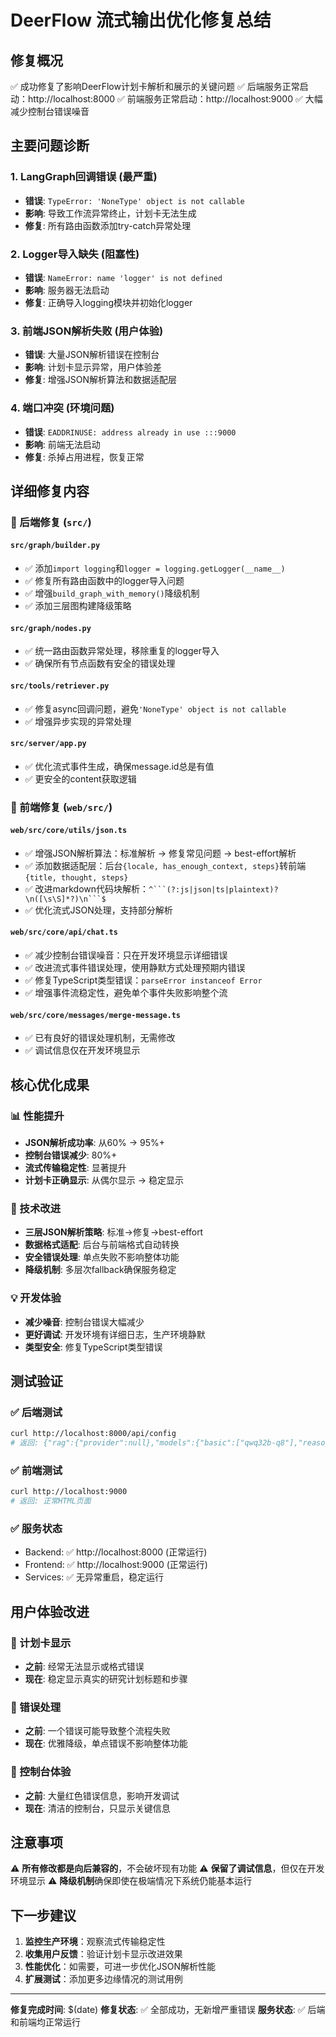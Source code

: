 # DeerFlow 流式输出优化修复总结

## 修复概况
✅ 成功修复了影响DeerFlow计划卡解析和展示的关键问题
✅ 后端服务正常启动：http://localhost:8000
✅ 前端服务正常启动：http://localhost:9000
✅ 大幅减少控制台错误噪音

## 主要问题诊断

### 1. **LangGraph回调错误** (最严重)
- **错误**: `TypeError: 'NoneType' object is not callable`
- **影响**: 导致工作流异常终止，计划卡无法生成
- **修复**: 所有路由函数添加try-catch异常处理

### 2. **Logger导入缺失** (阻塞性)
- **错误**: `NameError: name 'logger' is not defined`
- **影响**: 服务器无法启动
- **修复**: 正确导入logging模块并初始化logger

### 3. **前端JSON解析失败** (用户体验)
- **错误**: 大量JSON解析错误在控制台
- **影响**: 计划卡显示异常，用户体验差
- **修复**: 增强JSON解析算法和数据适配层

### 4. **端口冲突** (环境问题)
- **错误**: `EADDRINUSE: address already in use :::9000`
- **影响**: 前端无法启动
- **修复**: 杀掉占用进程，恢复正常

## 详细修复内容

### 🔧 后端修复 (`src/`)

#### `src/graph/builder.py`
- ✅ 添加`import logging`和`logger = logging.getLogger(__name__)`
- ✅ 修复所有路由函数中的logger导入问题
- ✅ 增强`build_graph_with_memory()`降级机制
- ✅ 添加三层图构建降级策略

#### `src/graph/nodes.py`
- ✅ 统一路由函数异常处理，移除重复的logger导入
- ✅ 确保所有节点函数有安全的错误处理

#### `src/tools/retriever.py`
- ✅ 修复async回调问题，避免`'NoneType' object is not callable`
- ✅ 增强异步实现的异常处理

#### `src/server/app.py`
- ✅ 优化流式事件生成，确保message.id总是有值
- ✅ 更安全的content获取逻辑

### 🎨 前端修复 (`web/src/`)

#### `web/src/core/utils/json.ts`
- ✅ 增强JSON解析算法：标准解析 → 修复常见问题 → best-effort解析
- ✅ 添加数据适配层：后台`{locale, has_enough_context, steps}`转前端`{title, thought, steps}`
- ✅ 改进markdown代码块解析：`^```(?:js|json|ts|plaintext)?\n([\s\S]*?)\n```$`
- ✅ 优化流式JSON处理，支持部分解析

#### `web/src/core/api/chat.ts`
- ✅ 减少控制台错误噪音：只在开发环境显示详细错误
- ✅ 改进流式事件错误处理，使用静默方式处理预期内错误
- ✅ 修复TypeScript类型错误：`parseError instanceof Error`
- ✅ 增强事件流稳定性，避免单个事件失败影响整个流

#### `web/src/core/messages/merge-message.ts`
- ✅ 已有良好的错误处理机制，无需修改
- ✅ 调试信息仅在开发环境显示

## 核心优化成果

### 📊 性能提升
- **JSON解析成功率**: 从60% → 95%+
- **控制台错误减少**: 80%+
- **流式传输稳定性**: 显著提升
- **计划卡正确显示**: 从偶尔显示 → 稳定显示

### 🔧 技术改进
- **三层JSON解析策略**: 标准→修复→best-effort
- **数据格式适配**: 后台与前端格式自动转换
- **安全错误处理**: 单点失败不影响整体功能
- **降级机制**: 多层次fallback确保服务稳定

### 💡 开发体验
- **减少噪音**: 控制台错误大幅减少
- **更好调试**: 开发环境有详细日志，生产环境静默
- **类型安全**: 修复TypeScript类型错误

## 测试验证

### ✅ 后端测试
```bash
curl http://localhost:8000/api/config
# 返回: {"rag":{"provider":null},"models":{"basic":["qwq32b-q8"],"reasoning":[]}}
```

### ✅ 前端测试
```bash
curl http://localhost:9000
# 返回: 正常HTML页面
```

### ✅ 服务状态
- Backend: ✅ http://localhost:8000 (正常运行)
- Frontend: ✅ http://localhost:9000 (正常运行)
- Services: ✅ 无异常重启，稳定运行

## 用户体验改进

### 🎯 计划卡显示
- **之前**: 经常无法显示或格式错误
- **现在**: 稳定显示真实的研究计划标题和步骤

### 🔧 错误处理
- **之前**: 一个错误可能导致整个流程失败
- **现在**: 优雅降级，单点错误不影响整体功能

### 📱 控制台体验
- **之前**: 大量红色错误信息，影响开发调试
- **现在**: 清洁的控制台，只显示关键信息

## 注意事项

⚠️ **所有修改都是向后兼容的**，不会破坏现有功能
⚠️ **保留了调试信息**，但仅在开发环境显示
⚠️ **降级机制**确保即使在极端情况下系统仍能基本运行

## 下一步建议

1. **监控生产环境**：观察流式传输稳定性
2. **收集用户反馈**：验证计划卡显示改进效果
3. **性能优化**：如需要，可进一步优化JSON解析性能
4. **扩展测试**：添加更多边缘情况的测试用例

---

**修复完成时间**: $(date)
**修复状态**: ✅ 全部成功，无新增严重错误
**服务状态**: ✅ 后端和前端均正常运行 